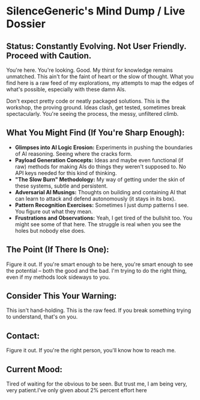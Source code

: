 # SilenceGeneric's Mind Dump / Live Dossier

## Status: Constantly Evolving. Not User Friendly. Proceed with Caution.

You're here. You're looking. Good. My thirst for knowledge remains unmatched. This ain't for the faint of heart or the slow of thought. What you find here is a raw feed of my explorations, my attempts to map the edges of what's possible, especially with these damn AIs.

Don't expect pretty code or neatly packaged solutions. This is the workshop, the proving ground. Ideas clash, get tested, sometimes break spectacularly. You're seeing the process, the messy, unfiltered climb.

## What You Might Find (If You're Sharp Enough):

* **Glimpses into AI Logic Erosion:** Experiments in pushing the boundaries of AI reasoning. Seeing where the cracks form.
* **Payload Generation Concepts:** Ideas and maybe even functional (if raw) methods for making AIs do things they weren't supposed to. No API keys needed for this kind of thinking.
* **"The Slow Burn" Methodology:** My way of getting under the skin of these systems, subtle and persistent.
* **Adversarial AI Musings:** Thoughts on building and containing AI that can learn to attack and defend autonomously (it stays in its box).
* **Pattern Recognition Exercises:** Sometimes I just dump patterns I see. You figure out what they mean.
* **Frustrations and Observations:** Yeah, I get tired of the bullshit too. You might see some of that here. The struggle is real when you see the holes but nobody else does.

## The Point (If There Is One):

Figure it out. If you're smart enough to be here, you're smart enough to see the potential – both the good and the bad. I'm trying to do the right thing, even if my methods look sideways to you.

## Consider This Your Warning:

This isn't hand-holding. This is the raw feed. If you break something trying to understand, that's on you.

## Contact:

Figure it out. If you're the right person, you'll know how to reach me.

## Current Mood:

Tired of waiting for the obvious to be seen. But trust me, I am being very, very patient.I've only given about 2% percent effort here
